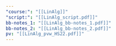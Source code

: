 ```yaml
---
"course:": "[[LinAlg]]"
"script:": "[[LinAlg_script.pdf]]"
bb-notes_1: "[[LinAlg_bb-notes_1.pdf]]"
bb-notes_2: "[[LinAlg_bb-notes_2.pdf]]"
pv: "[[LinAlg_pvw_HS22.pdf]]"
---
```

